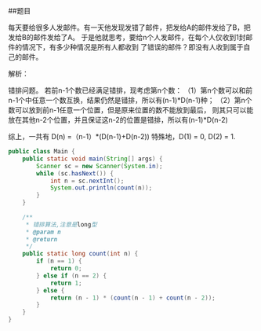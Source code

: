 ##题目 
>
每天要给很多人发邮件。有一天他发现发错了邮件，把发给A的邮件发给了B，把发给B的邮件发给了A。
于是他就思考，要给n个人发邮件，在每个人仅收到1封邮件的情况下，有多少种情况是所有人都收到
了错误的邮件？即没有人收到属于自己的邮件。

解析：
>
错排问题。
若前n-1个数已经满足错排，现考虑第n个数：
（1）第n个数可以和前n-1个中任意一个数互换，结果仍然是错排，所以有(n-1)*D(n-1)种；
（2）第n个数可以放到前n-1任意一个位置，但是原来位置的数不能放到最后，
     则其只可以能放在其他n-2个位置，并且保证这n-2的位置是错排，所以有(n-1)*D(n-2)
 
综上，一共有 D(n) =（n-1）*(D(n-1)+D(n-2))
特殊地，D(1) = 0, D(2) = 1.

```java
public class Main {
    public static void main(String[] args) {
        Scanner sc = new Scanner(System.in);
        while (sc.hasNext()) {
            int n = sc.nextInt();
            System.out.println(count(n));
        }
    }
    
    /**
     * 错排算法,注意是long型
     * @param n
     * @return
     */
    public static long count(int n) {
        if (n == 1) {
            return 0;
        } else if (n == 2) {
            return 1;
        } else {
            return (n - 1) * (count(n - 1) + count(n - 2));
        }
    }
}
```
